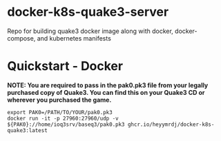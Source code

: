 # docker-k8s-quake3-server
Repo for building quake3 docker image along with docker, docker-compose, and kubernetes manifests

# Quickstart - Docker
**NOTE: You are required to pass in the pak0.pk3 file from your legally purchased copy of Quake3. You can find this on your Quake3 CD or wherever you purchased the game.**
  ```
  export PAK0=/PATH/TO/YOUR/pak0.pk3
  docker run -it -p 27960:27960/udp -v ${PAK0}://home/ioq3srv/baseq3/pak0.pk3 ghcr.io/heyymrdj/docker-k8s-quake3:latest 
  ```
